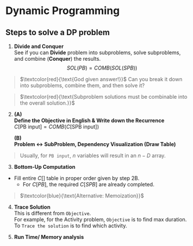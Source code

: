 # Dynamic Programming

## Steps to solve a DP problem

1. **Divide and Conquer**  
See if you can **Divide** problem into subproblems, solve subproblems, and combine (**Conquer**) the results.  
$$SOL(PB) = COMB(SOL(SPB))$$

> $\textcolor{red}{\text{God given answer!}}$ Can you break it down into subproblems, combine them, and then solve it?

> $\textcolor{red}{\text{Subproblem solutions must be combinable into the overall solution.}}$  


2. **(A)**  
   **Define the Objective in English & Write down the Recurrence**  
   $C[\text{PB input}] = COMB(C[\text{SPB input}])$

   **(B)**  
   **Problem <-> SubProblem, Dependency Visualization (Draw Table)**

> Usually, for `PB input`, $n$ variables will result in an $n-D$ array.

3. **Bottom-Up Computation**  

- Fill entire $C[ ]$ table in proper order given by step 2B.  
    - For $C[PB]$, the required $C[SPB]$ are already completed.

> $\textcolor{blue}{\text{Alternative: Memoization}}$

4. **Trace Solution**  
This is different from `Objective`.  
For example, for the Activity problem, `Objective` is to find max duration. To `Trace the solution` is to find which activity.

5. **Run Time/ Memory analysis**